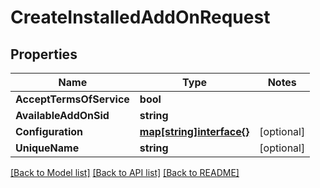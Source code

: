 # CreateInstalledAddOnRequest

## Properties
Name | Type | Notes
------------ | ------------- | -------------
**AcceptTermsOfService** | **bool** | 
**AvailableAddOnSid** | **string** | 
**Configuration** | [**map[string]interface{}**](.md) | [optional] 
**UniqueName** | **string** | [optional] 

[[Back to Model list]](../README.md#documentation-for-models) [[Back to API list]](../README.md#documentation-for-api-endpoints) [[Back to README]](../README.md)


